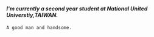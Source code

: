 #### *_I'm currently a second year student at National United Universtiy,TAIWAN._* 
```
A good man and handsome.
```

<!---
997HENG/997HENG is a ✨ special ✨ repository because its `README.md` (this file) appears on your GitHub profile.
You can click the Preview link to take a look at your changes.
--->
